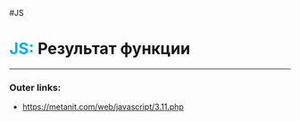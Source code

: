 #JS
# <font color="#00b0f0">JS:</font> Результат функции
---
### Outer links:
- https://metanit.com/web/javascript/3.11.php
